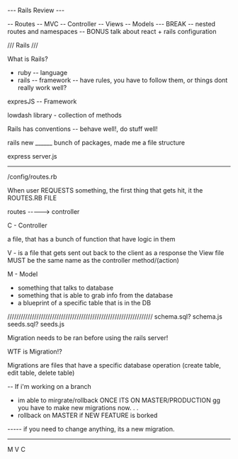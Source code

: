 --- Rails Review ---

-- Routes
-- MVC
-- Controller
-- Views
-- Models
--- BREAK
-- nested routes and namespaces
-- BONUS talk about react + rails configuration

/// Rails ///

What is Rails?
 - ruby --  language
 - rails -- framework -- have rules, you have to follow them, or things dont really work well?

 expresJS -- Framework

lowdash library - collection of methods


Rails has conventions -- behave well!, do stuff well!

rails new ______
bunch of packages,
made me a file structure


express
 server.js

 ------------------------------------------------

/config/routes.rb

When user REQUESTS something, the first thing that gets hit, it the ROUTES.RB FILE


routes -----> controller

C - Controller 

a file, that has a bunch of function that have logic in them

V - is a file that gets sent out back to the client as a response 
the View file MUST be the same name as the controller method/(action)


M - Model
- something that talks to database
- something that is able to grab info from the database
- a blueprint of a specific table that is in the DB

/////////////////////////////////////////////////////////////////
schema.sql? schema.js
seeds.sql? seeds.js

Migration needs to be ran before using the rails server!
 
WTF is Migration!?

Migrations are files that have a specific database operation (create table, edit table, delete table)

-- If i'm working on a branch
 - im able to mirgrate/rollback 
ONCE ITS ON MASTER/PRODUCTION gg
you have to make new migrations now. . .
- rollback on MASTER if NEW FEATURE is borked

----- if you need to change anything, its a new migration. 


_____
 M V C 